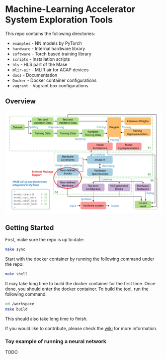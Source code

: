 # Machine-Learning Accelerator System Exploration Tools

This repo contains the following directories:
* `examples` - NN models by PyTorch
* `hardware` - Internal hardware library 
* `software` - Torch based training library 
* `scripts` - Installation scripts  
* `hls` - HLS part of the Mase  
* `mlir-air` - MLIR air for ACAP devices  
* `docs` - Documentation  
* `Docker` - Docker container configurations  
* `vagrant` - Vagrant box configurations  

## Overview
![Alt text](./docs/imgs/overview.png)

## Getting Started

First, make sure the repo is up to date:
```sh
make sync
```
Start with the docker container by running the following command under the repo:
```sh
make shell
```
It may take long time to build the docker container for the first time. Once done, you should enter the docker container. To build the tool, run the following command:
```sh
cd /workspace
make build
```
This should also take long time to finish.

If you would like to contribute, please check the [wiki](https://github.com/JianyiCheng/mase-tools/wiki) for more information.

### Toy example of running a neural network

TODO
